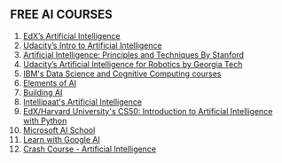 <!DOCTYPE html>
<html>
<body>
<h2> FREE AI COURSES</h2>
<ol>
<li><a href="https://www.edx.org/course/artificial-intelligence-ai">EdX’s Artificial Intelligence</a></li>
<li><a href="https://www.udacity.com/course/intro-to-artificial-intelligence--cs271">Udacity’s Intro to Artificial Intelligence</a></li>
<li><a href="http://web.stanford.edu/class/cs221/">Artificial Intelligence: Principles and Techniques By Stanford</a></li>
<li><a href="https://www.udacity.com/course/artificial-intelligence-for-robotics--cs373">Udacity’s Artificial Intelligence for Robotics by Georgia Tech</a></li>
<li><a href="https://cognitiveclass.ai/">IBM's Data Science and Cognitive Computing courses</a></li>
<li><a href="https://www.elementsofai.com/">Elements of AI</a></li>
<li><a href="https://buildingai.elementsofai.com/">Building AI</a></li>
<li><a href="https://intellipaat.com/academy/course/artificial-intelligence-free-course/">Intellipaat's Artificial Intelligence</a></li>
<li><a href="https://www.edx.org/course/cs50s-introduction-to-artificial-intelligence-with-python">EdX/Harvard University's CS50: Introduction to Artificial Intelligence with Python</a></li>
<li><a href="https://aischool.microsoft.com/en-us/home">Microsoft AI School</a></li>
<li><a href="https://ai.google/education/">Learn with Google AI</a></li>
<li><a href="https://www.youtube.com/watch?v=GvYYFloV0aA&list=PL8dPuuaLjXtO65LeD2p4_Sb5XQ51par_b">Crash Course - Artificial Intelligence</a></li>
</ol> 
</body>
</html>

